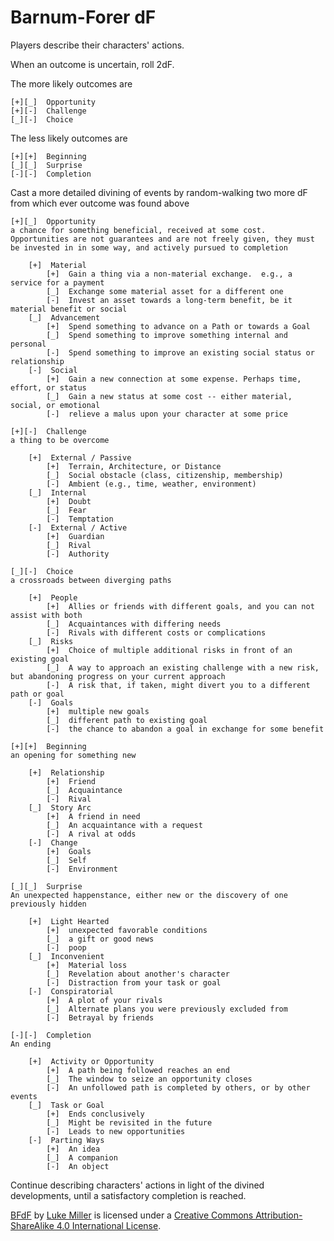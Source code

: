 # Barnum-Forer dF

Players describe their characters' actions.

When an outcome is uncertain, roll 2dF.

The more likely outcomes are

    [+][_]  Opportunity
    [+][-]  Challenge
    [_][-]  Choice

The less likely outcomes are

    [+][+]  Beginning
    [_][_]  Surprise
    [-][-]  Completion

Cast a more detailed divining of events by random-walking two more dF from which ever outcome was found above

    [+][_]  Opportunity
    a chance for something beneficial, received at some cost.  Opportunities are not guarantees and are not freely given, they must be invested in in some way, and actively pursued to completion
    
        [+]  Material
            [+]  Gain a thing via a non-material exchange.  e.g., a service for a payment
            [_]  Exchange some material asset for a different one
            [-]  Invest an asset towards a long-term benefit, be it material benefit or social
        [_]  Advancement
            [+]  Spend something to advance on a Path or towards a Goal
            [_]  Spend something to improve something internal and personal
            [-]  Spend something to improve an existing social status or relationship
        [-]  Social
            [+]  Gain a new connection at some expense. Perhaps time, effort, or status
            [_]  Gain a new status at some cost -- either material, social, or emotional
            [-]  relieve a malus upon your character at some price

    [+][-]  Challenge
    a thing to be overcome
    
        [+]  External / Passive
            [+]  Terrain, Architecture, or Distance
            [_]  Social obstacle (class, citizenship, membership)
            [-]  Ambient (e.g., time, weather, environment)
        [_]  Internal
            [+]  Doubt
            [_]  Fear
            [-]  Temptation
        [-]  External / Active
            [+]  Guardian
            [_]  Rival
            [-]  Authority

    [_][-]  Choice
    a crossroads between diverging paths
    
        [+]  People
            [+]  Allies or friends with different goals, and you can not assist with both
            [_]  Acquaintances with differing needs
            [-]  Rivals with different costs or complications
        [_]  Risks
            [+]  Choice of multiple additional risks in front of an existing goal
            [_]  A way to approach an existing challenge with a new risk, but abandoning progress on your current approach
            [-]  A risk that, if taken, might divert you to a different path or goal
        [-]  Goals
            [+]  multiple new goals
            [_]  different path to existing goal
            [-]  the chance to abandon a goal in exchange for some benefit

    [+][+]  Beginning
    an opening for something new
    
        [+]  Relationship
            [+]  Friend
            [_]  Acquaintance
            [-]  Rival
        [_]  Story Arc
            [+]  A friend in need
            [_]  An acquaintance with a request
            [-]  A rival at odds
        [-]  Change
            [+]  Goals
            [_]  Self
            [-]  Environment

    [_][_]  Surprise
    An unexpected happenstance, either new or the discovery of one previously hidden
    
        [+]  Light Hearted
            [+]  unexpected favorable conditions
            [_]  a gift or good news
            [-]  poop
        [_]  Inconvenient
            [+]  Material loss
            [_]  Revelation about another's character
            [-]  Distraction from your task or goal
        [-]  Conspiratorial
            [+]  A plot of your rivals
            [_]  Alternate plans you were previously excluded from
            [-]  Betrayal by friends

    [-][-]  Completion
    An ending
    
        [+]  Activity or Opportunity
            [+]  A path being followed reaches an end
            [_]  The window to seize an opportunity closes
            [-]  An unfollowed path is completed by others, or by other events
        [_]  Task or Goal
            [+]  Ends conclusively
            [_]  Might be revisited in the future
            [-]  Leads to new opportunities
        [-]  Parting Ways
            [+]  An idea
            [_]  A companion
            [-]  An object

Continue describing characters' actions in light of the divined developments, until a satisfactory completion is reached.

[BFdF](https://mootootwo.github.io/rpgees/omgam2019/BFdF) by [Luke Miller](https://twitter.com/mootootwo) is licensed under a [Creative Commons Attribution-ShareAlike 4.0 International License](http://creativecommons.org/licenses/by-sa/4.0/).
